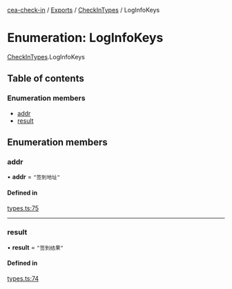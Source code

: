 [cea-check-in](../README.md) / [Exports](../modules.md) / [CheckInTypes](../modules/CheckInTypes.md) / LogInfoKeys

# Enumeration: LogInfoKeys

[CheckInTypes](../modules/CheckInTypes.md).LogInfoKeys

## Table of contents

### Enumeration members

- [addr](CheckInTypes.LogInfoKeys.md#addr)
- [result](CheckInTypes.LogInfoKeys.md#result)

## Enumeration members

### addr

• **addr** = `"签到地址"`

#### Defined in

[types.ts:75](https://github.com/ceajs/cea/blob/08338e7/plugins/check-in/src/types.ts#L75)

___

### result

• **result** = `"签到结果"`

#### Defined in

[types.ts:74](https://github.com/ceajs/cea/blob/08338e7/plugins/check-in/src/types.ts#L74)
